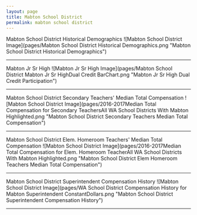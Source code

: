 ```yaml
---
layout: page
title: Mabton School District
permalink: mabton school district
---
```



Mabton School District Historical Demographics
![Mabton School District Image](pages/Mabton School District Historical Demographics.png "Mabton School District Historical Demographics")

___

Mabton Jr Sr High
![Mabton Jr Sr High Image](pages/Mabton School District Mabton Jr Sr HighDual Credit BarChart.png "Mabton Jr Sr High Dual Credit Participation")

___

Mabton School District Secondary Teachers' Median Total Compensation
![Mabton School District Image](pages/2016-2017Median Total Compensation for Secondary TeachersAll WA School Districts With Mabton Highlighted.png "Mabton School District Secondary Teachers Median Total Compensation")

___

Mabton School District Elem. Homeroom Teachers' Median Total Compensation
![Mabton School District Image](pages/2016-2017Median Total Compensation for Elem. Homeroom TeacherAll WA School Districts With Mabton Highlighted.png "Mabton School District Elem Homeroom Teachers Median Total Compensation")

___

Mabton School District Superintendent Compensation History
![Mabton School District Image](pages/WA School District Compensation History for Mabton Superintendent ConstantDollars.png "Mabton School District Superintendent Compensation History")

___

